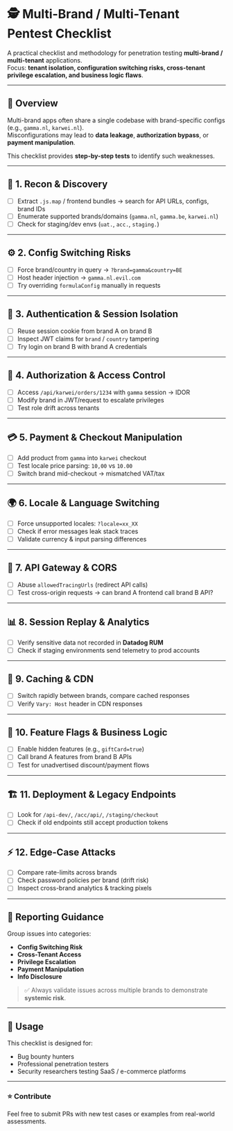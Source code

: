 # 🕵️ Multi-Brand / Multi-Tenant Pentest Checklist

A practical checklist and methodology for penetration testing **multi-brand / multi-tenant** applications.  
Focus: **tenant isolation, configuration switching risks, cross-tenant privilege escalation, and business logic flaws**.

---

## 📌 Overview
Multi-brand apps often share a single codebase with brand-specific configs (e.g., `gamma.nl`, `karwei.nl`).  
Misconfigurations may lead to **data leakage**, **authorization bypass**, or **payment manipulation**.  

This checklist provides **step-by-step tests** to identify such weaknesses.

---

## 🔎 1. Recon & Discovery
- [ ] Extract `.js.map` / frontend bundles → search for API URLs, configs, brand IDs  
- [ ] Enumerate supported brands/domains (`gamma.nl`, `gamma.be`, `karwei.nl`)  
- [ ] Check for staging/dev envs (`uat.`, `acc.`, `staging.`)  

---

## ⚙️ 2. Config Switching Risks
- [ ] Force brand/country in query → `?brand=gamma&country=BE`  
- [ ] Host header injection → `gamma.nl.evil.com`  
- [ ] Try overriding `formulaConfig` manually in requests  

---

## 🔐 3. Authentication & Session Isolation
- [ ] Reuse session cookie from brand A on brand B  
- [ ] Inspect JWT claims for `brand` / `country` tampering  
- [ ] Try login on brand B with brand A credentials  

---

## 👤 4. Authorization & Access Control
- [ ] Access `/api/karwei/orders/1234` with `gamma` session → IDOR  
- [ ] Modify brand in JWT/request to escalate privileges  
- [ ] Test role drift across tenants  

---

## 💳 5. Payment & Checkout Manipulation
- [ ] Add product from `gamma` into `karwei` checkout  
- [ ] Test locale price parsing: `10,00` vs `10.00`  
- [ ] Switch brand mid-checkout → mismatched VAT/tax  

---

## 🌍 6. Locale & Language Switching
- [ ] Force unsupported locales: `?locale=xx_XX`  
- [ ] Check if error messages leak stack traces  
- [ ] Validate currency & input parsing differences  

---

## 🔗 7. API Gateway & CORS
- [ ] Abuse `allowedTracingUrls` (redirect API calls)  
- [ ] Test cross-origin requests → can brand A frontend call brand B API?  

---

## 📊 8. Session Replay & Analytics
- [ ] Verify sensitive data not recorded in **Datadog RUM**  
- [ ] Check if staging environments send telemetry to prod accounts  

---

## 🚀 9. Caching & CDN
- [ ] Switch rapidly between brands, compare cached responses  
- [ ] Verify `Vary: Host` header in CDN responses  

---

## 🧩 10. Feature Flags & Business Logic
- [ ] Enable hidden features (e.g., `giftCard=true`)  
- [ ] Call brand A features from brand B APIs  
- [ ] Test for unadvertised discount/payment flows  

---

## 🏗️ 11. Deployment & Legacy Endpoints
- [ ] Look for `/api-dev/`, `/acc/api/`, `/staging/checkout`  
- [ ] Check if old endpoints still accept production tokens  

---

## ⚡ 12. Edge-Case Attacks
- [ ] Compare rate-limits across brands  
- [ ] Check password policies per brand (drift risk)  
- [ ] Inspect cross-brand analytics & tracking pixels  

---

## 📑 Reporting Guidance
Group issues into categories:
- **Config Switching Risk**  
- **Cross-Tenant Access**  
- **Privilege Escalation**  
- **Payment Manipulation**  
- **Info Disclosure**

> ✅ Always validate issues across multiple brands to demonstrate **systemic risk**.

---

## 🎯 Usage
This checklist is designed for:
- Bug bounty hunters  
- Professional penetration testers  
- Security researchers testing SaaS / e-commerce platforms  

---

### ⭐ Contribute
Feel free to submit PRs with new test cases or examples from real-world assessments.


